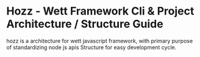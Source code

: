 

# Hozz - Wett Framework Cli & Project Architecture / Structure Guide

hozz is a architecture for wett javascript framework, with primary purpose of standardizing node js apis Structure for easy development cycle.
